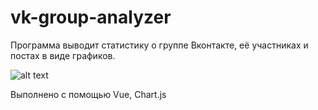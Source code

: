 # vk-group-analyzer

Программа выводит статистику о группе Вконтакте, её участниках и постах в виде графиков.

![alt text](https://i.imgur.com/MNWkaCO.png)

Выполнено с помощью Vue, Chart.js
